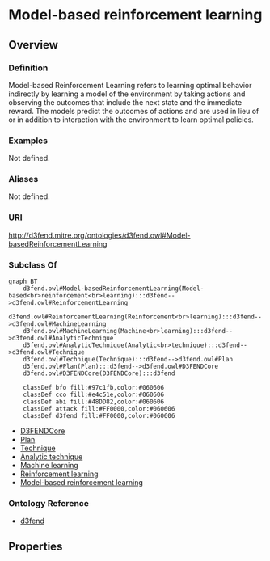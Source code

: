 # Model-based reinforcement learning

## Overview

### Definition
Model-based Reinforcement Learning refers to learning optimal behavior indirectly by learning a model of the environment by taking actions and observing the outcomes that include the next state and the immediate reward. The models predict the outcomes of actions and are used in lieu of or in addition to interaction with the environment to learn optimal policies.

### Examples
Not defined.

### Aliases
Not defined.

### URI
http://d3fend.mitre.org/ontologies/d3fend.owl#Model-basedReinforcementLearning

### Subclass Of
```mermaid
graph BT
    d3fend.owl#Model-basedReinforcementLearning(Model-based<br>reinforcement<br>learning):::d3fend-->d3fend.owl#ReinforcementLearning
    d3fend.owl#ReinforcementLearning(Reinforcement<br>learning):::d3fend-->d3fend.owl#MachineLearning
    d3fend.owl#MachineLearning(Machine<br>learning):::d3fend-->d3fend.owl#AnalyticTechnique
    d3fend.owl#AnalyticTechnique(Analytic<br>technique):::d3fend-->d3fend.owl#Technique
    d3fend.owl#Technique(Technique):::d3fend-->d3fend.owl#Plan
    d3fend.owl#Plan(Plan):::d3fend-->d3fend.owl#D3FENDCore
    d3fend.owl#D3FENDCore(D3FENDCore):::d3fend
    
    classDef bfo fill:#97c1fb,color:#060606
    classDef cco fill:#e4c51e,color:#060606
    classDef abi fill:#48DD82,color:#060606
    classDef attack fill:#FF0000,color:#060606
    classDef d3fend fill:#FF0000,color:#060606
```

- [D3FENDCore](/docs/ontology/reference/model/D3FENDCore/D3FENDCore.md)
- [Plan](/docs/ontology/reference/model/D3FENDCore/Plan/Plan.md)
- [Technique](/docs/ontology/reference/model/D3FENDCore/Plan/Technique/Technique.md)
- [Analytic technique](/docs/ontology/reference/model/D3FENDCore/Plan/Technique/Analytic%20technique/Analytic%20technique.md)
- [Machine learning](/docs/ontology/reference/model/D3FENDCore/Plan/Technique/Analytic%20technique/Machine%20learning/Machine%20learning.md)
- [Reinforcement learning](/docs/ontology/reference/model/D3FENDCore/Plan/Technique/Analytic%20technique/Machine%20learning/Reinforcement%20learning/Reinforcement%20learning.md)
- [Model-based reinforcement learning](/docs/ontology/reference/model/D3FENDCore/Plan/Technique/Analytic%20technique/Machine%20learning/Reinforcement%20learning/Model-based%20reinforcement%20learning/Model-based%20reinforcement%20learning.md)


### Ontology Reference
- [d3fend](http://d3fend.mitre.org/ontologies/d3fend.owl#)

## Properties
